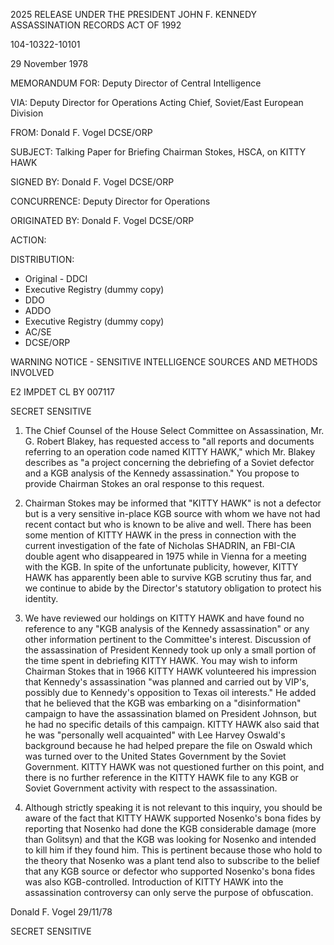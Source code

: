 2025 RELEASE UNDER THE PRESIDENT JOHN F. KENNEDY ASSASSINATION RECORDS ACT OF 1992

104-10322-10101

29 November 1978

MEMORANDUM FOR: Deputy Director of Central Intelligence

VIA: Deputy Director for Operations
Acting Chief, Soviet/East European Division

FROM: Donald F. Vogel
DCSE/ORP

SUBJECT: Talking Paper for Briefing Chairman Stokes, HSCA, on KITTY HAWK

SIGNED BY: Donald F. Vogel
DCSE/ORP

CONCURRENCE: Deputy Director for Operations

ORIGINATED BY: Donald F. Vogel
DCSE/ORP

ACTION:

DISTRIBUTION:
* Original - DDCI
* Executive Registry (dummy copy)
* DDO
* ADDO
* Executive Registry (dummy copy)
* AC/SE
* DCSE/ORP

WARNING NOTICE - SENSITIVE INTELLIGENCE SOURCES AND METHODS INVOLVED

E2 IMPDET CL BY 007117

SECRET SENSITIVE

1.  The Chief Counsel of the House Select Committee on Assassination, Mr. G. Robert Blakey, has requested access to "all reports and documents referring to an operation code named KITTY HAWK," which Mr. Blakey describes as "a project concerning the debriefing of a Soviet defector and a KGB analysis of the Kennedy assassination." You propose to provide Chairman Stokes an oral response to this request.

2.  Chairman Stokes may be informed that "KITTY HAWK" is not a defector but is a very sensitive in-place KGB source with whom we have not had recent contact but who is known to be alive and well. There has been some mention of KITTY HAWK in the press in connection with the current investigation of the fate of Nicholas SHADRIN, an FBI-CIA double agent who disappeared in 1975 while in Vienna for a meeting with the KGB. In spite of the unfortunate publicity, however, KITTY HAWK has apparently been able to survive KGB scrutiny thus far, and we continue to abide by the Director's statutory obligation to protect his identity.

3.  We have reviewed our holdings on KITTY HAWK and have found no reference to any "KGB analysis of the Kennedy assassination" or any other information pertinent to the Committee's interest. Discussion of the assassination of President Kennedy took up only a small portion of the time spent in debriefing KITTY HAWK. You may wish to inform Chairman Stokes that in 1966 KITTY HAWK volunteered his impression that Kennedy's assassination "was planned and carried out by VIP's, possibly due to Kennedy's opposition to Texas oil interests." He added that he believed that the KGB was embarking on a "disinformation" campaign to have the assassination blamed on President Johnson, but he had no specific details of this campaign. KITTY HAWK also said that he was "personally well acquainted" with Lee Harvey Oswald's background because he had helped prepare the file on Oswald which was turned over to the United States Government by the Soviet Government. KITTY HAWK was not questioned further on this point, and there is no further reference in the KITTY HAWK file to any KGB or Soviet Government activity with respect to the assassination.

4.  Although strictly speaking it is not relevant to this inquiry, you should be aware of the fact that KITTY HAWK supported Nosenko's bona fides by reporting that Nosenko had done the KGB considerable damage (more than Golitsyn) and that the KGB was looking for Nosenko and intended to kill him if they found him. This is pertinent because those who hold to the theory that Nosenko was a plant tend also to subscribe to the belief that any KGB source or defector who supported Nosenko's bona fides was also KGB-controlled. Introduction of KITTY HAWK into the assassination controversy can only serve the purpose of obfuscation.

Donald F. Vogel
29/11/78

SECRET SENSITIVE
